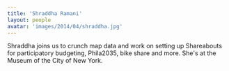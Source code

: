 ```yaml
---
title: 'Shraddha Ramani'
layout: people
avatar: 'images/2014/04/shraddha.jpg'
---
```


Shraddha joins us to crunch map data and work on setting up Shareabouts for participatory budgeting, Phila2035, bike share and more. She's at the Museum of the City of New York.